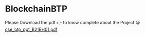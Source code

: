 
# BlockchainBTP

Please Download the pdf 👉 to know complete about the Project 😀
[cse_btp_ppt_B21BH01.pdf](https://github.com/AkhilSourav/BlockchainBTP/files/6922270/cse_btp_ppt_B21BH01.pdf)



